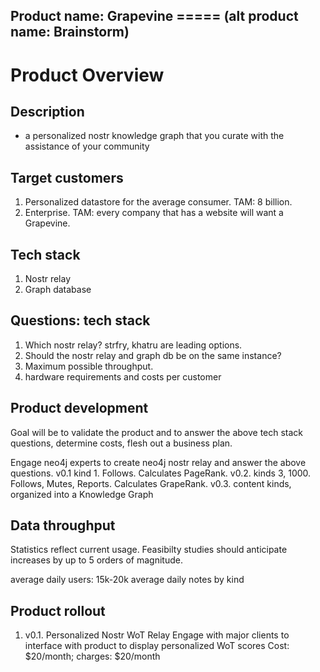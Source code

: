 Product name: Grapevine 
===== (alt product name: Brainstorm)
-----

# Product Overview

## Description
- a personalized nostr knowledge graph that you curate with the assistance of your community

## Target customers
1. Personalized datastore for the average consumer. TAM: 8 billion.
2. Enterprise. TAM: every company that has a website will want a Grapevine.

## Tech stack
1. Nostr relay
2. Graph database

## Questions: tech stack
1. Which nostr relay? strfry, khatru are leading options.
2. Should the nostr relay and graph db be on the same instance?
3. Maximum possible throughput. 
4. hardware requirements and costs per customer

## Product development

Goal will be to validate the product and to answer the above tech stack questions, determine costs, flesh out a business plan.

Engage neo4j experts to create neo4j nostr relay and answer the above questions.
v0.1 kind 1. Follows. Calculates PageRank.
v0.2. kinds 3, 1000. Follows, Mutes, Reports. Calculates GrapeRank.
v0.3. content kinds, organized into a Knowledge Graph

## Data throughput

Statistics reflect current usage. Feasibilty studies should anticipate increases by up to 5 orders of magnitude.

average daily users: 15k-20k
average daily notes by kind

## Product rollout

1. v0.1. Personalized Nostr WoT Relay
Engage with major clients to interface with product to display personalized WoT scores
Cost: $20/month; charges: $20/month


